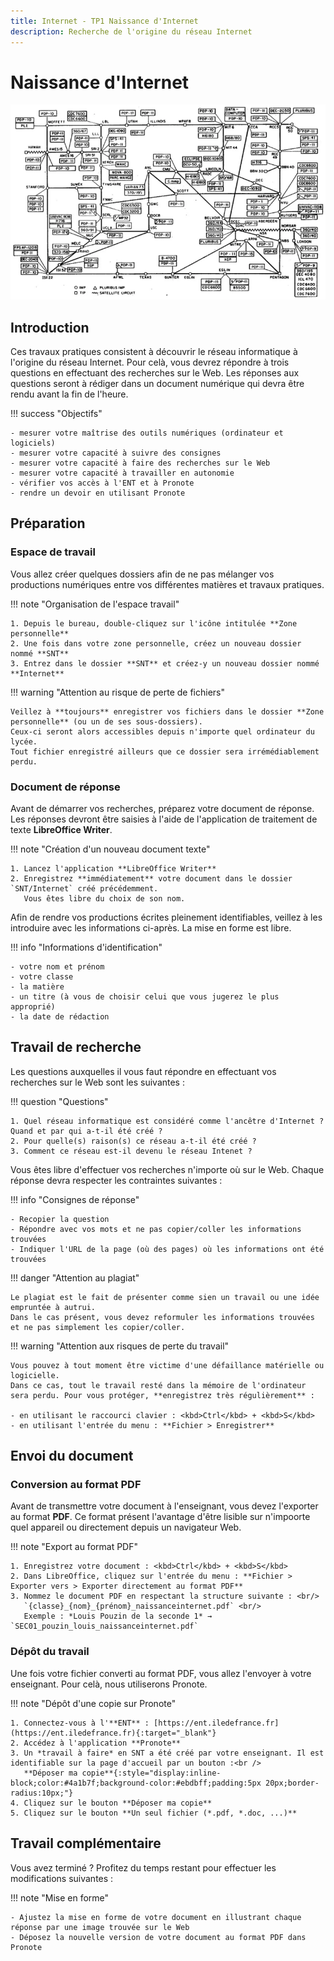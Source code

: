 ```yaml
---
title: Internet - TP1 Naissance d'Internet
description: Recherche de l'origine du réseau Internet
---
```


# Naissance d'Internet

![Réseau Arpanet](images/reseau.png)

## Introduction

Ces travaux pratiques consistent à découvrir le réseau informatique à l'origine du réseau Internet.
Pour celà, vous devrez répondre à trois questions en effectuant des recherches sur le Web.
Les réponses aux questions seront à rédiger dans un document numérique qui devra être rendu avant la fin de l'heure.

!!! success "Objectifs"

    - mesurer votre maîtrise des outils numériques (ordinateur et logiciels)
    - mesurer votre capacité à suivre des consignes
    - mesurer votre capacité à faire des recherches sur le Web
    - mesurer votre capacité à travailler en autonomie
    - vérifier vos accès à l'ENT et à Pronote
    - rendre un devoir en utilisant Pronote

## Préparation

### Espace de travail

Vous allez créer quelques dossiers afin de ne pas mélanger vos productions numériques entre vos différentes matières et
travaux pratiques.

!!! note "Organisation de l'espace travail"

    1. Depuis le bureau, double-cliquez sur l'icône intitulée **Zone personnelle**
    2. Une fois dans votre zone personnelle, créez un nouveau dossier nommé **SNT**
    3. Entrez dans le dossier **SNT** et créez-y un nouveau dossier nommé **Internet**

!!! warning "Attention au risque de perte de fichiers"

    Veillez à **toujours** enregistrer vos fichiers dans le dossier **Zone personnelle** (ou un de ses sous-dossiers).
    Ceux-ci seront alors accessibles depuis n'importe quel ordinateur du lycée.
    Tout fichier enregistré ailleurs que ce dossier sera irrémédiablement perdu.

### Document de réponse

Avant de démarrer vos recherches, préparez votre document de réponse.
Les réponses devront être saisies à l'aide de l'application de traitement de texte **LibreOffice Writer**.

!!! note "Création d'un nouveau document texte"

    1. Lancez l'application **LibreOffice Writer**
    2. Enregistrez **immédiatement** votre document dans le dossier `SNT/Internet` créé précédemment.
       Vous êtes libre du choix de son nom.

Afin de rendre vos productions écrites pleinement identifiables, veillez à les introduire avec les informations
ci-après.
La mise en forme est libre.

!!! info "Informations d'identification"

    - votre nom et prénom
    - votre classe
    - la matière
    - un titre (à vous de choisir celui que vous jugerez le plus approprié)
    - la date de rédaction

## Travail de recherche

Les questions auxquelles il vous faut répondre en effectuant vos recherches sur le Web sont les suivantes :

!!! question "Questions"

    1. Quel réseau informatique est considéré comme l'ancêtre d'Internet ? Quand et par qui a-t-il été créé ?
    2. Pour quelle(s) raison(s) ce réseau a-t-il été créé ?
    3. Comment ce réseau est-il devenu le réseau Intenet ?

Vous êtes libre d'effectuer vos recherches n'importe où sur le Web.
Chaque réponse devra respecter les contraintes suivantes :

!!! info "Consignes de réponse"

    - Recopier la question 
    - Répondre avec vos mots et ne pas copier/coller les informations trouvées
    - Indiquer l'URL de la page (où des pages) où les informations ont été trouvées

!!! danger "Attention au plagiat"

    Le plagiat est le fait de présenter comme sien un travail ou une idée empruntée à autrui.
    Dans le cas présent, vous devez reformuler les informations trouvées et ne pas simplement les copier/coller.

!!! warning "Attention aux risques de perte du travail"

    Vous pouvez à tout moment être victime d'une défaillance matérielle ou logicielle.
    Dans ce cas, tout le travail resté dans la mémoire de l'ordinateur sera perdu. Pour vous protéger, **enregistrez très régulièrement** :

    - en utilisant le raccourci clavier : <kbd>Ctrl</kbd> + <kbd>S</kbd>
    - en utilisant l'entrée du menu : **Fichier > Enregistrer** 

## Envoi du document

### Conversion au format PDF

Avant de transmettre votre document à l'enseignant, vous devez l'exporter au format **PDF**.
Ce format présent l'avantage d'être lisible sur n'impoorte quel appareil ou directement depuis un navigateur Web.

!!! note "Export au format PDF"

    1. Enregistrez votre document : <kbd>Ctrl</kbd> + <kbd>S</kbd>
    2. Dans LibreOffice, cliquez sur l'entrée du menu : **Fichier > Exporter vers > Exporter directement au format PDF**
    3. Nommez le document PDF en respectant la structure suivante : <br/>
       `{classe}_{nom}_{prénom}_naissanceinternet.pdf` <br/>
       Exemple : *Louis Pouzin de la seconde 1* → `SEC01_pouzin_louis_naissanceinternet.pdf`

### Dépôt du travail

Une fois votre fichier converti au format PDF, vous allez l'envoyer à votre enseignant. Pour celà, nous utiliserons
Pronote.

!!! note "Dépôt d'une copie sur Pronote"

    1. Connectez-vous à l'**ENT** : [https://ent.iledefrance.fr](https://ent.iledefrance.fr){:target="_blank"}
    2. Accédez à l'application **Pronote**
    3. Un *travail à faire* en SNT a été créé par votre enseignant. Il est identifiable sur la page d'accueil par un bouton :<br /> 
       **Déposer ma copie**{:style="display:inline-block;color:#4a1b7f;background-color:#ebdbff;padding:5px 20px;border-radius:10px;"}
    4. Cliquez sur le bouton **Déposer ma copie**
    5. Cliquez sur le bouton **Un seul fichier (*.pdf, *.doc, ...)**

## Travail complémentaire

Vous avez terminé ? Profitez du temps restant pour effectuer les modifications suivantes :

!!! note "Mise en forme"

    - Ajustez la mise en forme de votre document en illustrant chaque réponse par une image trouvée sur le Web
    - Déposez la nouvelle version de votre document au format PDF dans Pronote